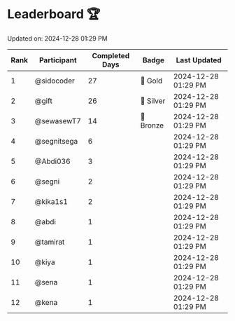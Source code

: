 # Leaderboard 🏆

Updated on: 2024-12-28 01:29 PM

| Rank | Participant       | Completed Days | Badge      | Last Updated         |
|------|-------------------|----------------|------------|----------------------|
| 1    | @sidocoder        | 27             | 🏅 Gold     | 2024-12-28 01:29 PM |
| 2    | @gift             | 26             | 🥈 Silver   | 2024-12-28 01:29 PM |
| 3    | @sewasewT7        | 14             | 🥉 Bronze   | 2024-12-28 01:29 PM |
| 4    | @segnitsega       | 6              |            | 2024-12-28 01:29 PM |
| 5    | @Abdi036          | 3              |            | 2024-12-28 01:29 PM |
| 6    | @segni            | 2              |            | 2024-12-28 01:29 PM |
| 7    | @kika1s1          | 2              |            | 2024-12-28 01:29 PM |
| 8    | @abdi             | 1              |            | 2024-12-28 01:29 PM |
| 9    | @tamirat          | 1              |            | 2024-12-28 01:29 PM |
| 10   | @kiya             | 1              |            | 2024-12-28 01:29 PM |
| 11   | @sena             | 1              |            | 2024-12-28 01:29 PM |
| 12   | @kena             | 1              |            | 2024-12-28 01:29 PM |
